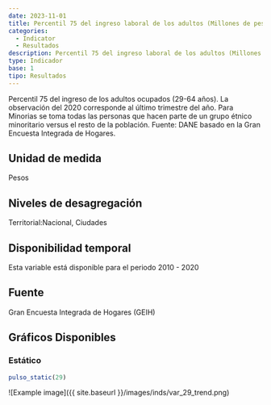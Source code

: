 ```yaml
---
date: 2023-11-01
title: Percentil 75 del ingreso laboral de los adultos (Millones de pesos)( nacional_gen )
categories:
  - Indicator
  - Resultados
description: Percentil 75 del ingreso laboral de los adultos (Millones de pesos)
type: Indicador
base: 1
tipo: Resultados
--- 
```


Percentil 75 del ingreso de los adultos ocupados (29-64 años). La observación del 2020 corresponde al último trimestre del año. Para Minorias se toma todas las personas que hacen parte de un grupo étnico minoritario versus el resto de la población.
Fuente: DANE basado en la Gran Encuesta Integrada de Hogares.

## Unidad de medida
Pesos

## Niveles de desagregación
Territorial:Nacional, Ciudades

## Disponibilidad temporal
Esta variable está disponible para el periodo 2010 - 2020

## Fuente
Gran Encuesta Integrada de Hogares (GEIH)

## Gráficos Disponibles

### Estático

``` R
pulso_static(29)
```

![Example image]({{ site.baseurl }}/images/inds/var_29_trend.png)